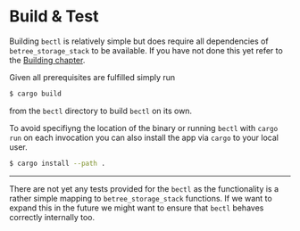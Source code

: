 # Build & Test


Building `bectl` is relatively simple but does require all dependencies of
`betree_storage_stack` to be available. If you have not done this yet refer to
the [Building chapter](../build.md).

Given all prerequisites are fulfilled simply run

```sh
$ cargo build
```

from the `bectl` directory to build `bectl` on its own.

To avoid specifiyng the location of the binary or running `bectl` with `cargo
run` on each invocation you can also install the app via `cargo` to your local
user.

```sh
$ cargo install --path .
```

--- 

There are not yet any tests provided for the `bectl` as the functionality is a
rather simple mapping to `betree_storage_stack` functions. If we want to expand
this in the future we might want to ensure that `bectl` behaves correctly
internally too.
